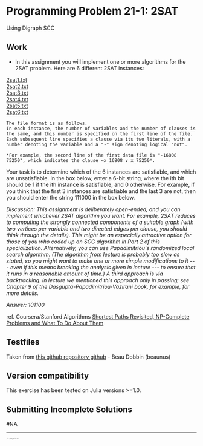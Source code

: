 # Programming Problem 21-1: 2SAT

  Using Digraph SCC 


## Work

  - In this assignment you will implement one or more algorithms for the 2SAT problem.  Here are 6 different 2SAT instances:

 [2sat1.txt](https://github.com/pascal-p/julia-exercism/blob/master/Algo/21-1-2-sat/testfiles/2sat1.txt)  
 [2sat2.txt](https://github.com/pascal-p/julia-exercism/blob/master/Algo/21-1-2-sat/testfiles/2sat2.txt)  
 [2sat3.txt](https://github.com/pascal-p/julia-exercism/blob/master/Algo/21-1-2-sat/testfiles/2sat3.txt)  
 [2sat4.txt](https://github.com/pascal-p/julia-exercism/blob/master/Algo/21-1-2-sat/testfiles/2sat4.txt)  
 [2sat5.txt](https://github.com/pascal-p/julia-exercism/blob/master/Algo/21-1-2-sat/testfiles/2sat5.txt)  
 [2sat6.txt](https://github.com/pascal-p/julia-exercism/blob/master/Algo/21-1-2-sat/testfiles/2sat6.txt)  

    The file format is as follows.  
    In each instance, the number of variables and the number of clauses is the same, and this number is specified on the first line of the file.
    Each subsequent line specifies a clause via its two literals, with a number denoting the variable and a "-" sign denoting logical "not".  
    
    *For example, the second line of the first data file is "-16808 75250", which indicates the clause ¬x_16808 ∨ x_75250​*.


  Your task is to determine which of the 6 instances are satisfiable, and which are unsatisfiable.  In the box below, enter a 6-bit string, where the ith bit should be 1 if the ith instance is satisfiable, and 0 otherwise.  For example, if you think that the first 3 instances are satisfiable and the last 3 are not, then you should enter the string 111000 in the box below.  

  *Discussion: This assignment is deliberately open-ended, and you can implement whichever 2SAT algorithm you want.  For example, 2SAT reduces to computing the strongly connected components of a suitable graph (with two vertices per variable and two directed edges per clause, you should think through the details).  This might be an especially attractive option for those of you who coded up an SCC algorithm in Part 2 of this specialization.  Alternatively, you can use Papadimitriou's randomized local search algorithm.  (The algorithm from lecture is probably too slow as stated, so you might want to make one or more simple modifications to it --- even if this means breaking the analysis given in lecture --- to ensure that it runs in a reasonable amount of time.)  A third approach is via backtracking.  In lecture we mentioned this approach only in passing; see Chapter 9 of the Dasgupta-Papadimitriou-Vazirani book, for example, for more details.*  
  
  *Answer: 101100*  

ref. Coursera/Stanford Algorithms [Shortest Paths Revisited, NP-Complete Problems and What To Do About Them](https://www.coursera.org/learn/algorithms-npcomplete/home/)

## Testfiles
Taken from [this github repository github](https://github.com/beaunus/stanford-algs) - Beau Dobbin (beaunus)

## Version compatibility
This exercise has been tested on Julia versions >=1.0.

## Submitting Incomplete Solutions
#NA

<hr />
<p style="font-size:0.25em">Jan. 2021, Corto Inc</p>
